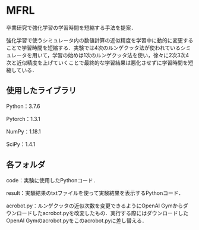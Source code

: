# MFRL
卒業研究で強化学習の学習時間を短縮する手法を提案．

強化学習で使うシミュレータ内の数値計算の近似精度を学習中に動的に変更することで学習時間を短縮する．実験では4次のルンゲクッタ法が使われているシミュレータを用いて，学習の始めは1次のルンゲクッタ法を使い，徐々に2次3次4次と近似精度を上げていくことで最終的な学習結果は悪化させずに学習時間を短縮している．

## 使用したライブラリ
Python：3.7.6

Pytorch：1.3.1

NumPy：1.18.1

SciPy：1.4.1

## 各フォルダ
code：実験に使用したPythonコード．

result：実験結果のtxtファイルを使って実験結果を表示するPythonコード．

acrobot.py：ルンゲクッタの近似次数を変更できるようにOpenAI Gymからダウンロードしたacrobot.pyを改変したもの．実行する際にはダウンロードしたOpenAI Gymのacrobot.pyをこのacrobot.pyに差し替える．
